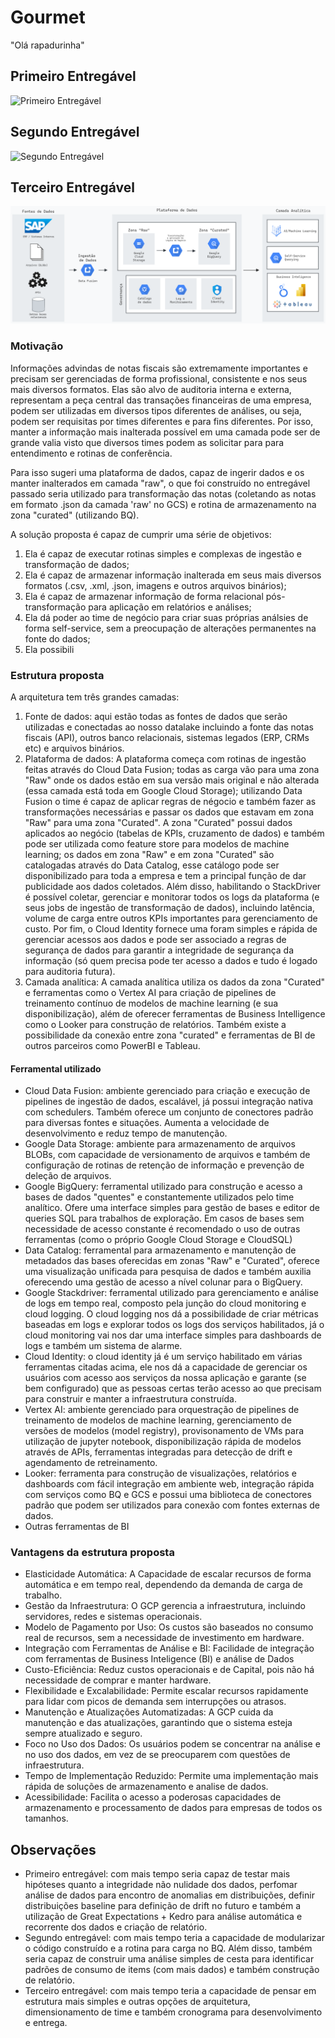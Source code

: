 # Gourmet

"Olá rapadurinha"

## Primeiro Entregável

![Primeiro Entregável](notebooks/entregavel_001_NSB.ipynb)

## Segundo Entregável

![Segundo Entregável](notebooks/entregavel_002_NSB.ipynb)

## Terceiro Entregável

![](imgs/datalake.png)

### Motivação

Informações advindas de notas fiscais são extremamente importantes e precisam ser gerenciadas de forma profissional, consistente e nos seus mais diversos formatos. Elas são alvo de auditoria interna e externa, representam a peça central das transações financeiras de uma empresa, podem ser utilizadas em diversos tipos diferentes de análises, ou seja, podem ser requisitas por times diferentes e para fins diferentes. Por isso, manter a informação mais inalterada possível em uma  camada pode ser de grande valia visto que diversos times podem as solicitar para para entendimento e rotinas de conferência.

Para isso sugeri uma plataforma de dados, capaz de ingerir dados e os manter inalterados em camada "raw", o que foi construído no entregável passado seria utilizado para transformação das notas (coletando as notas em formato .json da camada 'raw' no GCS) e rotina de armazenamento na zona "curated" (utilizando BQ).

A solução proposta é capaz de cumprir uma série de objetivos:

1. Ela é capaz de executar rotinas simples e complexas de ingestão e transformação de dados;
2. Ela é capaz de armazenar informação inalterada em seus mais diversos formatos (.csv, .xml, .json, imagens e outros arquivos binários);
3. Ela é capaz de armazenar informação de forma relacional pós-transformação para aplicação em relatórios e análises;
4. Ela dá poder ao time de negócio para criar suas próprias análsies de forma self-service, sem a preocupação de alterações permanentes na fonte do dados;
5. Ela possibili

### Estrutura proposta

A arquitetura tem três grandes camadas:

1. Fonte de dados: aqui estão todas as fontes de dados que serão utilizadas e conectadas ao nosso datalake incluindo a fonte das notas fiscais (API), outros banco relacionais, sistemas legados (ERP, CRMs etc) e arquivos binários.  
2. Plataforma de dados: A plataforma começa com rotinas de ingestão feitas através do Cloud Data Fusion; todas as carga vão para uma zona "Raw" onde os dados estão em sua versão mais original e não alterada (essa camada está toda em Google Cloud Storage); utilizando Data Fusion o time é capaz de aplicar regras de négocio e também fazer as transformações necessárias e passar os dados que estavam em zona "Raw" para uma zona "Curated".
A zona "Curated" possui dados aplicados ao negócio (tabelas de KPIs, cruzamento de dados) e também pode ser utilizada como feature store para modelos de machine learning; os dados em zona "Raw" e em zona "Curated" são catalogadas através do Data Catalog, esse catálogo pode ser disponibilizado para toda a empresa e tem a principal função de dar publicidade aos dados coletados. Além disso, habilitando o StackDriver é possível coletar, gerenciar e monitorar todos os logs da plataforma (e seus jobs de ingestão de transformação de dados), incluindo latência, volume de carga entre outros KPIs importantes para gerenciamento de custo. Por fim, o Cloud Identity fornece uma foram simples e rápida de gerenciar acessos aos dados e pode ser associado a regras de segurança de dados para garantir a integridade de segurança da informação (só quem precisa pode ter acesso a dados e tudo é logado para auditoria futura).  
3. Camada analítica: A camada analítica utiliza os dados da zona "Curated" e ferramentas como o Vertex AI para criação de pipelines de treinamento contínuo de modelos de machine learning (e sua disponibilização), além de oferecer ferramentas de Business Intelligence como o Looker para construção de relatórios. Também existe a possibilidade da conexão entre zona "curated" e ferramentas de BI de outros parceiros como PowerBI e Tableau.

#### Ferramental utilizado

* Cloud Data Fusion: ambiente gerenciado para criação e execução de pipelines de ingestão de dados, escalável, já possui integração nativa com schedulers. Também oferece um conjunto de conectores padrão para diversas fontes e situações. Aumenta a velocidade de desenvolvimento e reduz tempo de manutenção.
* Google Data Storage: ambiente para armazenamento de arquivos BLOBs, com capacidade de versionamento de arquivos e também de configuração de rotinas de retenção de informação e prevenção de deleção de arquivos. 
* Google BigQuery: ferramental utilizado para construção e acesso a bases de dados "quentes" e constantemente utilizados pelo time analítico. Ofere uma interface simples para gestão de bases e editor de queries SQL para trabalhos de exploração. Em casos de bases sem necessidade de acesso constante é recomendado o uso de outras ferramentas (como o próprio Google Cloud Storage e CloudSQL)
* Data Catalog: ferramental para armazenamento e manutenção de metadados das bases oferecidas em zonas "Raw" e "Curated", oferece uma visualização unificada para pesquisa de dados e também auxilia oferecendo uma gestão de acesso a nível colunar para o BigQuery.
* Google Stackdriver: ferramental utilizado para gerenciamento e análise de logs em tempo real, composto pela junção do cloud monitoring e cloud logging. O cloud logging nos dá a possibilidade de criar métricas baseadas em logs e explorar todos os logs dos serviços habilitados, já o cloud monitoring vai nos dar uma interface simples para dashboards de logs e também um sistema de alarme. 
* Cloud Identity: o cloud identity já é um serviço habilitado em várias ferramentas citadas acima, ele nos dá a capacidade de gerenciar os usuários com acesso aos serviços da nossa aplicação e garante (se bem configurado) que as pessoas certas terão acesso ao que precisam para construir e manter a infraestrutura construída.
* Vertex AI: ambiente gerenciado para orquestração de pipelines de treinamento de modelos de machine learning, gerenciamento de versões de modelos (model registry), provisonamento de VMs para utilização de jupyter notebook, disponibilização rápida de modelos através de APIs, ferramentas integradas para detecção de drift e agendamento de retreinamento.   
* Looker: ferramenta para construção de visualizações, relatórios e dashboards com fácil integração em ambiente web, integração rápida com serviços como BQ e GCS e possui uma biblioteca de conectores padrão que podem ser utilizados para conexão com fontes externas de dados.
* Outras ferramentas de BI

### Vantagens da estrutura proposta

* Elasticidade Automática: A Capacidade de escalar recursos de forma automática e em tempo real, dependendo da demanda de carga de trabalho.
* Gestão da Infraestrutura: O GCP gerencia a infraestrutura, incluindo servidores, redes e sistemas operacionais.
* Modelo de Pagamento por Uso: Os custos são baseados no consumo real de recursos, sem a necessidade de investimento em hardware.
* Integração com Ferramentas de Análise e BI: Facilidade de integração com ferramentas de Business Inteligence (BI) e análise de Dados
* Custo-Eficiência: Reduz custos operacionais e de Capital, pois não há necessidade de comprar e manter hardware.
* Flexibilidade e Excalabilidade: Permite escalar recursos rapidamente para lidar com picos de demanda sem interrupções ou atrasos.
* Manutenção e Atualizações Automatizadas: A GCP cuida da manutenção e das atualizações, garantindo que o sistema esteja sempre atualizado e seguro.
* Foco no Uso dos Dados: Os usuários podem se concentrar na análise e no uso dos dados, em vez de se preocuparem com questões de infraestrutura.
* Tempo de Implementação Reduzido: Permite uma implementação mais rápida de soluções de armazenamento e analise de dados.
* Acessibilidade: Facilita o acesso a poderosas capacidades de armazenamento e processamento de dados para empresas de todos os tamanhos.

## Observações

* Primeiro entregável: com mais tempo seria capaz de testar mais hipóteses quanto a integridade não nulidade dos dados, perfomar análise de dados para encontro de anomalias em distribuições, definir distribuições baseline para definição de drift no futuro e também a utilização de Great Expectations + Kedro para análise automática e recorrente dos dados e criação de relatório.
* Segundo entregável: com mais tempo teria a capacidade de modularizar o código construído e a rotina para carga no BQ. Além disso, também seria capaz de construir uma análise simples de cesta para identificar padrões de consumo de items (com mais dados) e também construção de relatório.
* Terceiro entregável: com mais tempo teria a capacidade de pensar em estrutura mais simples e outras opções de arquitetura, dimensionamento de time e também cronograma para desenvolvimento e entrega.
